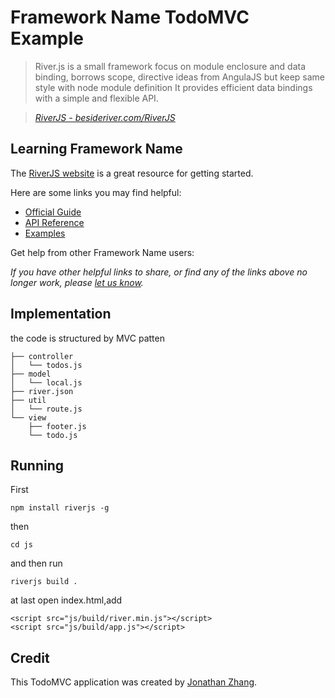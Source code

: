 # Framework Name TodoMVC Example

> River.js is a small framework focus on module enclosure and data binding, borrows scope, directive ideas from AngulaJS but keep same style with node module definition
It provides efficient data bindings with a simple and flexible API.

> _[RiverJS - besideriver.com/RiverJS](http://besideriver.com/RiverJS)_


## Learning Framework Name

The [RiverJS website](http://besideriver.com/RiverJS) is a great resource for getting started.

Here are some links you may find helpful:

* [Official Guide](http://besideriver.com/RiverJS/guide/)
* [API Reference](http://besideriver.com/RiverJS/api/)
* [Examples](http://besideriver.com/examples/)

Get help from other Framework Name users:


_If you have other helpful links to share, or find any of the links above no longer work, please [let us know](https://github.com/tastejs/todomvc/issues)._


## Implementation

the code is structured by MVC patten

```
├── controller
│   └── todos.js
├── model
│   └── local.js
├── river.json
├── util
│   └── route.js
└── view
    ├── footer.js
    └── todo.js

```


## Running

First 

```
npm install riverjs -g
```

then

```
cd js
```

and then run

```
riverjs build .
```

at last open index.html,add

```
<script src="js/build/river.min.js"></script>
<script src="js/build/app.js"></script>
```
## Credit

This TodoMVC application was created by [Jonathan Zhang](http://besideriver.com).
